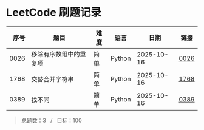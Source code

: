 # LeetCode 刷题记录

| 序号 | 题目 | 难度 | 语言 | 日期 | 链接 |
| ---: | --- | --- | --- | --- | --- |
| 0026 | 移除有序数组中的重复项 | 简单 | Python | 2025-10-16 | [0026](0026/) |
| 1768 | 交替合并字符串 | 简单 | Python | 2025-10-16 | [1768](1768/) |
| 0389 | 找不同 | 简单 | Python | 2025-10-16 | [0389](0389/) |

> 总题数：3 &nbsp; / &nbsp; 目标：100
